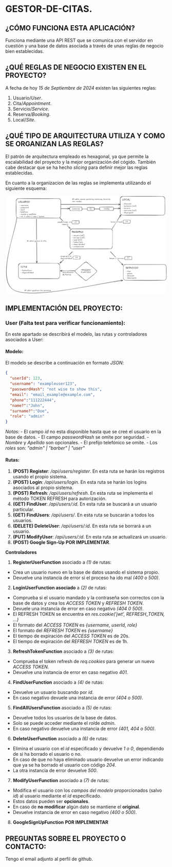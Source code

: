 # GESTOR-DE-CITAS.

## ¿CÓMO FUNCIONA ESTA APLICACIÓN?

Funciona mediante una API REST que se comunica con el servidor en cuestión y una base de datos asociada a través de unas reglas de negocio bien establecidas.

## ¿QUÉ REGLAS DE NEGOCIO EXISTEN EN EL PROYECTO?

A fecha de hoy *15 de Septiembre de 2024* existen las siguientes reglas:

1. Usuario/*User*.
2. Cita/*Appointment*.
3. Servicio/*Service*.
4. Reserva/*Booking*.
5. Local/*Site*.

## ¿QUÉ TIPO DE ARQUITECTURA UTILIZA Y COMO SE ORGANIZAN LAS REGLAS?

El patrón de arquitectura empleado es hexagonal, ya que permite la escalabilidad del proyecto y la mejor organización del cógido. También cabe destacar que se ha hecho *slicing* para definir mejor las reglas establecidas.  

En cuanto a la organizacion de las reglas se implementa utilizando el siguiente esquema:

![Esquema que muestra la relacion entre las reglas de negocio de la aplicación](/schema_images/Implementation.png "Reglas de negocio")

## IMPLEMENTACIÓN DEL PROYECTO:

### User (Falta test para verificar funcionamiento):

En este apartado se describirá el modelo, las rutas y controladores asociados a User:

#### Modelo:

El modelo se describe a continuación en formato *JSON*:

  ```json
  {
    "userId": 123,
    "username": "exampleuser123",
    "passwordHash": "not wise to show this", 
    "email": "email_example@example.com",
    "phone":"111222444",
    "name?":"John",
    "surname?":"Doe",
    "role": "admin"
  }
  ```
  *Notas:* 
    - El campo *id* no esta disponible hasta que se creé el usuario en la base de datos.
    - El campo *passwordHash* se omite por seguridad.
    - *Nombre* y *Apellido* son opcionales.
    - El prefijo telefónico se omite.
    - Los *roles* son: *"admin" | "barber" | "user"*

#### Rutas: 

  1. **(POST) Register**: */api/users/register*. En esta ruta se harán los registros usando el propio sistema.
  2. **(POST) Login**: */api/users/login*. En esta ruta se harán los logins asociados al propio sistema.
  3. **(POST) Refresh**: */api/users/refresh*. En esta ruta se implementa el método TOKEN REFRESH para autorización.
  4. **(GET) FindUser**: */api/users/:id*. En esta ruta se buscará a un usuario particular.
  5. **(GET) FindUsers**: */api/users/*. En esta ruta se buscarán a todos los usuarios.
  6. **(DELETE) DeleteUser**: */api/users/:id*. En esta ruta se borrará a un usuario.
  7. **(PUT) ModifyUser**: */api/users/:id*. En esta ruta se actualizará un usuario.
  8. **(POST) Google Sign-Up** **POR IMPLEMENTAR**.

**Controladores**
  1. **RegisterUserFunction** asociado a *(1)* de rutas:

  - Crea un usuario nuevo en la base de datos usando el sistema propio.
  - Devuelve una instancia de error si el proceso ha ido mal *(400 o 500)*.

  2. **LoginUserFunction asociado** a *(2)* de rutas:

  - Comprueba si el usuario mandado y la contraseña son correctos con la base de datos y crea los *ACCESS TOKEN* y *REFRESH TOKEN*.
  - Devuele una instancia de error en caso negativo *(404 0 500)*.
  - El REFRESH TOKEN se encuentra en *res.cookie('jwt', REFRESH_TOKEN, ...)*
  - El formato del *ACCESS TOKEN* es *{username, userId, role}*
  - El formato del *REFRESH TOKEN* es *{username}*
  - El tiempo de expiración del *ACCESS TOKEN* es de 20s.
  - El tiempo de expiración del *REFRESH TOKEN* es de 1h.

  3. **RefreshTokenFunction** asociado a *(3)* de rutas: 

  - Comprueba el token refresh de *req.cookies* para generar un nuevo *ACCESS TOKEN*.
  - Devuelve una instancia de error en caso negativo *401*.

  4. **FindUserFunction** asociado a *(4)* de rutas:

  - Devuelve un usuario buscando por *id*.
  - En caso negativo devuele una instancia de error *(404 o 500)*.

  5. **FindAllUsersFunction** asociado a *(5)* de rutas:

  - Devuelve todos los usuarios de la base de datos.
  - Solo se puede acceder mediante el *rol*de *admin*.
  - En caso negativo devuelve una instancia de error *(401, 404 o 500)*.

  6. **DeleteUserFunction** asociado a *(6)* de rutas:

  - Elimina el usuario con el *id* especificado y devuelve *1 o 0*, dependiendo de si ha borrado el usuario o no.
  - En caso de que no haya eliminado usuario devuelve un error indicando que ya se ha borrado el usuario con código *204*.
  - La otra instancia de error devuelve *500*.

  7. **ModifyUserFunction** asociado a *(7)* de rutas:

  - Modifica el usuario con los *campos del modelo* proporcionados (salvo *id*) al usuario mediante el *id* especificado.
  - Estos datos pueden ser **opcionales**.
  - En caso de **no modificar** algún dato se mantiene el **original**.
  - Devuelve instancia de error en caso negativo *(400 o 500)*. 

  8. **GoogleSignUpFunction** **POR IMPLEMENTAR**



## PREGUNTAS SOBRE EL PROYECTO O CONTACTO:

Tengo el email adjunto al perfil de github.
